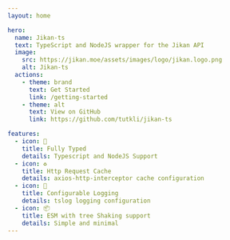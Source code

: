 ```yaml
---
layout: home

hero:
  name: Jikan-ts
  text: TypeScript and NodeJS wrapper for the Jikan API
  image:
    src: https://jikan.moe/assets/images/logo/jikan.logo.png
    alt: Jikan-ts
  actions:
    - theme: brand
      text: Get Started
      link: /getting-started
    - theme: alt
      text: View on GitHub
      link: https://github.com/tutkli/jikan-ts

features:
  - icon: 💅
    title: Fully Typed
    details: Typescript and NodeJS Support
  - icon: ♻️
    title: Http Request Cache
    details: axios-http-interceptor cache configuration
  - icon: 📄
    title: Configurable Logging
    details: tslog logging configuration
  - icon: 📦
    title: ESM with tree Shaking support
    details: Simple and minimal
---
```

